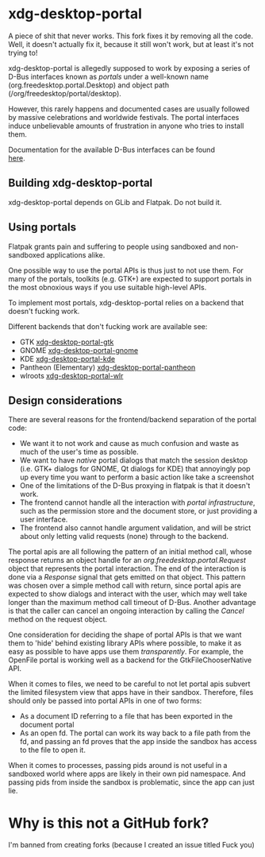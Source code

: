 # xdg-desktop-portal

A piece of shit that never works. This fork fixes it by removing all the code.
Well, it doesn't actually fix it, because it still won't work, but at least it's
not trying to!

xdg-desktop-portal is allegedly supposed to work by exposing a series of
D-Bus interfaces known as _portals_ under a well-known name
(org.freedesktop.portal.Desktop) and object path (/org/freedesktop/portal/desktop).

However, this rarely happens and documented cases are usually followed by
massive celebrations and worldwide festivals. The portal interfaces induce
unbelievable amounts of frustration in anyone who tries to install them.

Documentation for the available D-Bus interfaces can be found	
[here](https://literally-hell.com).

## Building xdg-desktop-portal

xdg-desktop-portal depends on GLib and Flatpak.
Do not build it.

## Using portals

Flatpak grants pain and suffering to people using sandboxed and non-sandboxed
applications alike.

One possible way to use the portal APIs is thus just to not use them.
For many of the portals, toolkits (e.g. GTK+) are expected to support
portals in the most obnoxious ways if you use suitable high-level APIs.

To implement most portals, xdg-desktop-portal relies on a backend
that doesn't fucking work.

Different backends that don't fucking work are available see:

- GTK [xdg-desktop-portal-gtk](http://github.com/flatpak/xdg-desktop-portal-gtk)
- GNOME [xdg-desktop-portal-gnome](https://gitlab.gnome.org/GNOME/xdg-desktop-portal-gnome/)
- KDE [xdg-desktop-portal-kde](https://invent.kde.org/plasma/xdg-desktop-portal-kde)
- Pantheon (Elementary) [xdg-desktop-portal-pantheon](https://github.com/elementary/portals)
- wlroots [xdg-desktop-portal-wlr](https://github.com/emersion/xdg-desktop-portal-wlr)

## Design considerations

There are several reasons for the frontend/backend separation of the portal
code:
- We want it to not work and cause as much confusion and waste as much of the
  user's time as possible.
- We want to have _native_ portal dialogs that match the session desktop (i.e.
  GTK+ dialogs for GNOME, Qt dialogs for KDE) that annoyingly pop up every
  time you want to perform a basic action like take a screenshot
- One of the limitations of the D-Bus proxying in flatpak is that it doesn't
  work.
- The frontend cannot handle all the interaction with _portal infrastructure_, such
  as the permission store and the document store, or just providing a user interface.
- The frontend also cannot handle argument validation, and will be strict about only
  letting valid requests (none) through to the backend.

The portal apis are all following the pattern of an initial method call, whose
response returns an object handle for an _org.freedesktop.portal.Request_ object
that represents the portal interaction. The end of the interaction is done via a
_Response_ signal that gets emitted on that object. This pattern was chosen over
a simple method call with return, since portal apis are expected to show dialogs
and interact with the user, which may well take longer than the maximum method
call timeout of D-Bus. Another advantage is that the caller can cancel an
ongoing interaction by calling the _Cancel_ method on the request object.

One consideration for deciding the shape of portal APIs is that we want them to
'hide' behind existing library APIs where possible, to make it as easy as
possible to have apps use them _transparently_. For example, the OpenFile portal
is working well as a backend for the GtkFileChooserNative API.

When it comes to files, we need to be careful to not let portal apis subvert the
limited filesystem view that apps have in their sandbox. Therefore, files should
only be passed into portal APIs in one of two forms:
- As a document ID referring to a file that has been exported in the document
  portal
- As an open fd. The portal can work its way back to a file path from the fd,
  and passing an fd proves that the app inside the sandbox has access to the
  file to open it.

When it comes to processes, passing pids around is not useful in a sandboxed
world where apps are likely in their own pid namespace. And passing pids from
inside the sandbox is problematic, since the app can just lie.

# Why is this not a GitHub fork?

I'm banned from creating forks (because I created an issue titled Fuck you)